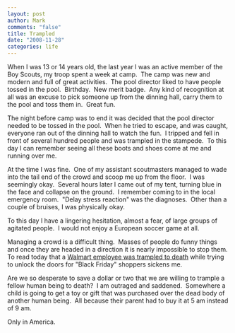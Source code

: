 ```yaml
--- 
layout: post
author: Mark
comments: "false"
title: Trampled
date: "2008-11-28"
categories: life
---
```

When I was 13 or 14 years old, the last year I was an active member of the Boy Scouts, my troop spent a week at camp.  The camp was new and modern and full of great activities.  The pool director liked to have people tossed in the pool.  Birthday.  New merit badge.  Any kind of recognition at all was an excuse to pick someone up from the dinning hall, carry them to the pool and toss them in.  Great fun.

The night before camp was to end it was decided that the pool director needed to be tossed in the pool.  When he tried to escape, and was caught, everyone ran out of the dinning hall to watch the fun.  I tripped and fell in front of several hundred people and was trampled in the stampede.  To this day I can remember seeing all these boots and shoes come at me and running over me.

At the time I was fine.  One of my assistant scoutmasters managed to wade into the tail end of the crowd and scoop me up from the floor.  I was seemingly okay.  Several hours later I came out of my tent, turning blue in the face and collapse on the ground.  I remember coming to in the local emergency room.  "Delay stress reaction" was the diagnoses.  Other than a couple of bruises, I was physically okay.

To this day I have a lingering hesitation, almost a fear, of large groups of agitated people.  I would not enjoy a European soccer game at all.  

Managing a crowd is a difficult thing.  Masses of people do funny things and once they are headed in a direction it is nearly impossible to stop them. To read today that a <a title="Black Friday Violence" href="http://www.cnn.com/2008/US/11/28/black.friday.violence/index.html">Walmart employee was trampled to death</a> while trying to unlock the doors for "Black Friday" shoppers sickens me.  

Are we so desperate to save a dollar or two that we are willing to trample a fellow human being to death?  I am outraged and saddened.  Somewhere a child is going to get a toy or gift that was purchased over the dead body of another human being.  All because their parent had to buy it at 5 am instead of 9 am.

Only in America.

